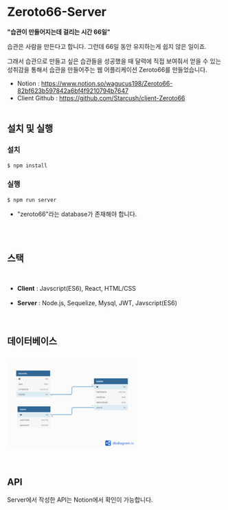 # Zeroto66-Server

**"습관이 만들어지는데 걸리는 시간 66일"**

습관은 사람을 만든다고 합니다. 그런데 66일 동안 유지하는게 쉽지 않은 일이죠.

그래서 습관으로 만들고 싶은 습관들을 성공했을 때 달력에 직접 보여줘서 얻을 수 있는 성취감을 통해서 습관을 만들어주는 웹 어플리케이션 Zeroto66를 만들었습니다.

- Notion : <a href="https://www.notion.so/wagucus198/Zeroto66-82bf623b597842a6bf4f9210794b7647">https://www.notion.so/wagucus198/Zeroto66-82bf623b597842a6bf4f9210794b7647</a>
- Client Github : <a href="https://github.com/Starcush/client-Zeroto66">https://github.com/Starcush/client-Zeroto66</a>
  <br><br>

## 설치 및 실행

### 설치

```js
$ npm install
```

### 실행

```js
$ npm run server
```

- "zeroto66"라는 database가 존재해야 합니다.

<br><br>

## 스택

<br>

- **Client** : Javscript(ES6), React, HTML/CSS<br><br>
- **Server** : Node.js, Sequelize, Mysql, JWT, Javscript(ES6)<br>
  <br><br>

## 데이터베이스

<br>
<img src="demo/ZeroTo66-db.png" width="60%" height="60%"><br><br>
<br>

## API

Server에서 작성한 API는 Notion에서 확인이 가능합니다.
